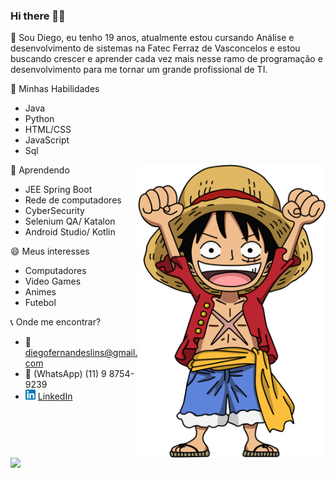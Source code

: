 ### Hi there 👋👯

💬 Sou Diego, eu tenho 19 anos, atualmente estou cursando Análise e desenvolvimento de sistemas na Fatec Ferraz de Vasconcelos e estou buscando crescer e aprender cada vez mais nesse ramo de programação e desenvolvimento para me tornar um grande profissional de TI.



🔭 Minhas Habilidades
 - Java
 - Python
 - HTML/CSS
 - JavaScript
 - Sql
 
 <img src="https://github.com/DiegoLins10/DiegoLins10/blob/main/luffy.png" min-width="300px" max-width="300px" width="300px" align="right" alt="Computador">

🌱 Aprendendo
 - JEE Spring Boot
 - Rede de computadores
 - CyberSecurity
 - Selenium QA/ Katalon
 - Android Studio/ Kotlin

😄 Meus interesses
 - Computadores
 - Video Games
 - Animes
 - Futebol
 
:telephone_receiver: Onde me encontrar?
- :email: diegofernandeslins@gmail.com 
- :iphone: (WhatsApp) (11) 9 8754-9239
- <a href="https://www.linkedin.com/in/diego-fernandes-lins-b24698195"><img src="https://github.com/DiegoLins10/DiegoLins10/blob/main/linkedin.png" width="16"></img></a> [LinkedIn](https://www.linkedin.com/in/diego-fernandes-lins-b24698195)

<img width="400px" align="left" src="https://github-readme-stats.vercel.app/api/top-langs/?username=DiegoLins10&layout=compact&theme=buefy&" />  
